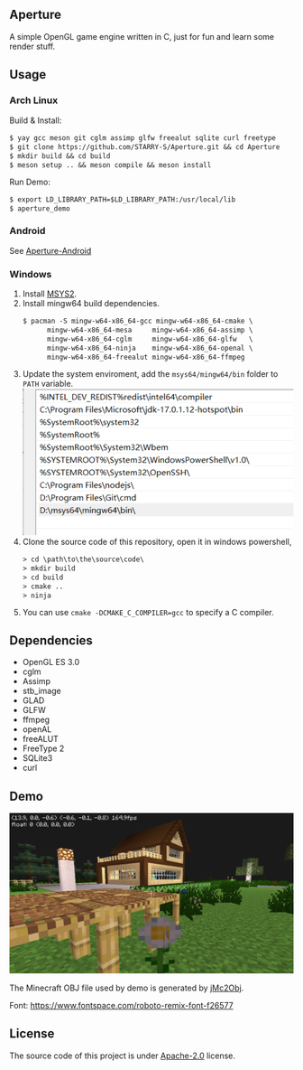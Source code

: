 ## Aperture

A simple OpenGL game engine written in C, just for fun and learn some render stuff.

## Usage

### Arch Linux

Build & Install:

```
$ yay gcc meson git cglm assimp glfw freealut sqlite curl freetype
$ git clone https://github.com/STARRY-S/Aperture.git && cd Aperture
$ mkdir build && cd build
$ meson setup .. && meson compile && meson install
```

Run Demo:

```
$ export LD_LIBRARY_PATH=$LD_LIBRARY_PATH:/usr/local/lib
$ aperture_demo
```

### Android

See [Aperture-Android](https://github.com/STARRY-S/Aperture-Android)

### Windows

1. Install [MSYS2](https://www.msys2.org/).
2. Install mingw64 build dependencies.
   ```
   $ pacman -S mingw-w64-x86_64-gcc mingw-w64-x86_64-cmake \
         mingw-w64-x86_64-mesa     mingw-w64-x86_64-assimp \
         mingw-w64-x86_64-cglm     mingw-w64-x86_64-glfw   \
         mingw-w64-x86_64-ninja    mingw-w64-x86_64-openal \
         mingw-w64-x86_64-freealut mingw-w64-x86_64-ffmpeg
   ```
3. Update the system enviroment, add the `msys64/mingw64/bin` folder to `PATH` variable.
   ![](images/env.png)
4. Clone the source code of this repository, open it in windows powershell,
   ```
   > cd \path\to\the\source\code\
   > mkdir build
   > cd build
   > cmake ..
   > ninja
   ```
5. You can use `cmake -DCMAKE_C_COMPILER=gcc` to specify a C compiler.

## Dependencies

- OpenGL ES 3.0
- cglm
- Assimp
- stb_image
- GLAD
- GLFW
- ffmpeg
- openAL
- freeALUT
- FreeType 2
- SQLite3
- curl

## Demo

![demo](images/demo.png)

The Minecraft OBJ file used by demo is generated by [jMc2Obj](https://github.com/jmc2obj/j-mc-2-obj).

Font: https://www.fontspace.com/roboto-remix-font-f26577

## License

The source code of this project is under [Apache-2.0](LICENSE) license.
